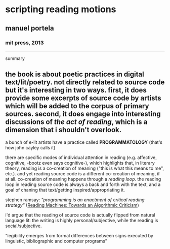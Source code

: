 # scripting reading motions
## manuel portela
### mit press, 2013

---
summary

the book is about poetic practices in digital text/lit/poetry. not directly related to source code but it's interesting in two ways. first, it does provide some excerpts of source code by artists which will be added to the corpus of primary sources. second, it does engage into interesting discussions of *the act of reading*, which is a dimension that i shouldn't overlook.
---

a bunch of e-lit artists have a practice called **PROGRAMMATOLOGY** (that's how john cayley calls it)

there are specific modes of individual attention in reading (e.g. affective, cognitive, -bootz even says cognitive-), which highlights that, in literary theory, reading is a co-creation of meaning ("this is what this means to me", etc.). and yet reading source code is a different co-creation of meaning, if at all. co-creation of meaning happens through a *reading loop*. the reading loop in reading source code is always a back and forth with the text, and a goal of chaning that text/getting inspired/appropriating it.

stephen ramsay: *"programming is an enactment of critical reading strategy"* ([Reading Machines: Towards an Algorithmic Criticism](https://www.press.uillinois.edu/books/catalog/75tms2pw9780252036415.html))

i'd argue that the reading of source code is actually flipped from natural language lit: the writing is highly personal/subjective, while the reading is social/subjective.

"legibility emerges from formal differences between signs executed by linguistic, bibliographic and computer programs"
